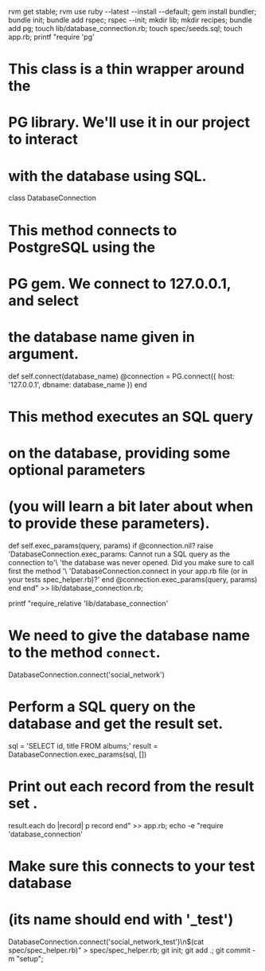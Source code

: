 rvm get stable; rvm use ruby --latest --install --default; gem install bundler; bundle init; bundle add rspec; rspec --init; mkdir lib; mkdir recipes; bundle add pg; touch lib/database_connection.rb; touch spec/seeds.sql; touch app.rb;
printf "require 'pg'

# This class is a thin wrapper around the
# PG library. We'll use it in our project to interact
# with the database using SQL.

class DatabaseConnection
  # This method connects to PostgreSQL using the
  # PG gem. We connect to 127.0.0.1, and select
  # the database name given in argument.
  def self.connect(database_name)
    @connection = PG.connect({ host: '127.0.0.1', dbname: database_name })
  end

  # This method executes an SQL query
  # on the database, providing some optional parameters
  # (you will learn a bit later about when to provide these parameters).
  def self.exec_params(query, params)
    if @connection.nil?
      raise 'DatabaseConnection.exec_params: Cannot run a SQL query as the connection to'\\
      'the database was never opened. Did you make sure to call first the method '\\
      'DatabaseConnection.connect in your app.rb file (or in your tests spec_helper.rb)?'
    end
    @connection.exec_params(query, params)
  end
end" >> lib/database_connection.rb;

printf "require_relative 'lib/database_connection'
# We need to give the database name to the method `connect`.
DatabaseConnection.connect('social_network')
# Perform a SQL query on the database and get the result set.
sql = 'SELECT id, title FROM albums;'
result = DatabaseConnection.exec_params(sql, [])

# Print out each record from the result set .
result.each do |record|
  p record
end" >> app.rb;
echo -e "require 'database_connection'

# Make sure this connects to your test database
# (its name should end with '_test')
DatabaseConnection.connect('social_network_test')\n$(cat spec/spec_helper.rb)" > spec/spec_helper.rb;
git init; git add .; git commit -m "setup";